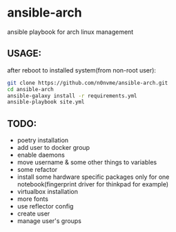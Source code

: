 # ansible-arch
ansible playbook for arch linux management

## USAGE:
after reboot to installed system(from non-root user):
```bash
git clone https://github.com/n0nvme/ansible-arch.git
cd ansible-arch
ansible-galaxy install -r requirements.yml
ansible-playbook site.yml
```

## TODO:
- poetry installation
- add user to docker group
- enable daemons
- move username & some other things to variables
- some refactor
- install some hardware specific packages only for one notebook(fingerprint driver for thinkpad for example)
- virtualbox installation
- more fonts
- use reflector config
- create user
- manage user's groups
